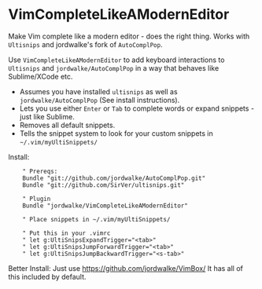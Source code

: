 VimCompleteLikeAModernEditor
============================

Make Vim complete like a modern editor - does the right thing. Works with `Ultisnips` and jordwalke's fork of `AutoComplPop`.

Use `VimCompleteLikeAModernEditor` to add keyboard interactions to `Ultisnips` and `jordwalke/AutoComplPop` in a way that behaves like Sublime/XCode etc.

  - Assumes you have installed `ultisnips` as well as `jordwalke/AutoComplPop` (See install instructions).
  - Lets you use either `Enter` or `Tab` to complete words or expand snippets - just like Sublime.
  - Removes all default snippets.
  - Tells the snippet system to look for your custom snippets in `~/.vim/myUltiSnippets/`

Install:

        " Prereqs:
        Bundle "git://github.com/jordwalke/AutoComplPop.git"
        Bundle "git://github.com/SirVer/ultisnips.git"
        
        " Plugin
        Bundle "jordwalke/VimCompleteLikeAModernEditor"

        " Place snippets in ~/.vim/myUltiSnippets/
        
        " Put this in your .vimrc
        " let g:UltiSnipsExpandTrigger="<tab>"
        " let g:UltiSnipsJumpForwardTrigger="<tab>"
        " let g:UltiSnipsJumpBackwardTrigger="<s-tab>"


Better Install:
Just use https://github.com/jordwalke/VimBox/
It has all of this included by default.
